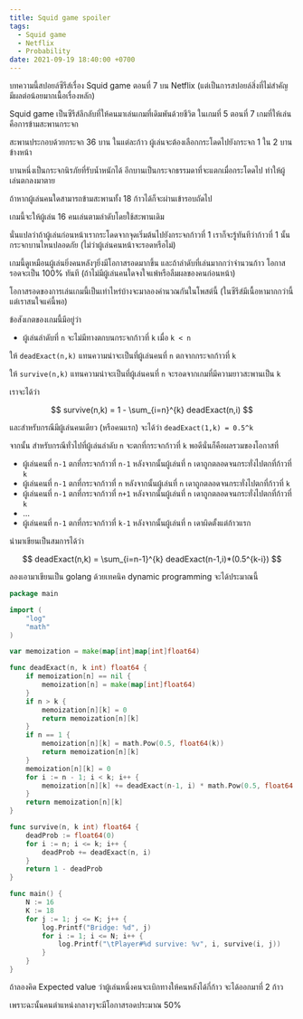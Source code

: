```yaml
---
title: Squid game spoiler
tags:
  - Squid game
  - Netflix
  - Probability
date: 2021-09-19 18:40:00 +0700
---
```


บทความนี้สปอยล์ซีรีส์เรื่อง Squid game ตอนที่ 7 บน Netflix (แต่เป็นการสปอยล์สิ่งที่ไม่สำคัญ มีผลต่อน้อยมากเนื้อเรื่องหลัก)

Squid game เป็นซีรีส์ลึกลับที่ให้คนมาเล่นเกมที่เดิมพันด้วยชีวิต ในเกมที่ 5 ตอนที่ 7 เกมที่ให้เล่นคือการข้ามสะพานกระจก

สะพานประกอบด้วยกระจก 36 บาน ในแต่ละก้าว ผู้เล่นจะต้องเลือกกระโดดไปยังกระจก 1 ใน 2 บานข้างหน้า

บานหนึ่งเป็นกระจกนิรภัยที่รับน้ำหนักได้ อีกบานเป็นกระจกธรรมดาที่จะแตกเมื่อกระโดดไป ทำให้ผู้เล่นตกลงมาตาย

ถ้าหากผู้เล่นคนใดสามารถข้ามสะพานทั้ง 18 ก้าวได้ก็จะผ่านเข้ารอบถัดไป

เกมนี้จะให้ผู้เล่น 16 คนเล่นตามลำดับโดยใช้สะพานเดิม 

นั่นแปลว่าถ้าผู้เล่นก่อนหน้าเรากระโดดจากจุดเริ่มต้นไปยังกระจกก้าวที่ 1 เราก็จะรู้ทันทีว่าก้าวที่ 1 นั้นกระจกบานไหนปลอดภัย (ไม่ว่าผู้เล่นคนหน้าจะรอดหรือไม่)

เกมนี้ดูเหมือนผู้เล่นยิ่งคนหลังๆยิ่งมีโอกาสรอดมากขึ้น และถ้าลำดับที่เล่นมากกว่าจำนวนก้าว โอกาสรอดจะเป็น 100% ทันที (ถ้าไม่มีผู้เล่นคนใดจงใจแพ้หรือลืมผลของคนก่อนหน้า)

โอกาสรอดของการเล่นเกมนี้เป็นเท่าไหร่บ้างจะมาลองคำนวณกันในโพสต์นี้ (ในซีรีส์มีเนื้อหามากกว่านี้ แต่เราสนใจแค่นี้พอ) 

ข้อสังเกตของเกมนี้มีอยู่ว่า
- ผู้เล่นลำดับที่ `n` จะไม่มีทางตกบนกระจกก้าวที่ `k` เมื่อ `k < n`

ให้ `deadExact(n,k)` แทนความน่าจะเป็นที่ผู้เล่นคนที่ `n` ตกจากกระจกก้าวที่ `k`

ให้ `survive(n,k)` แทนความน่าจะเป็นที่ผู้เล่นคนที่ `n` จะรอดจากเกมที่มีความยาวสะพานเป็น `k`

เราจะได้ว่า

$$ survive(n,k) = 1 - \sum_{i=n}^{k} deadExact(n,i) $$

และสำหรับกรณีมีผู้เล่นคนเดียว (หรือคนแรก) จะได้ว่า `deadExact(1,k) = 0.5^k`

จากนั้น สำหรับกรณีทั่วไปที่ผู้เล่นลำดับ `n` จะตกที่กระจกก้าวที่ `k` พอดีนั่นก็คือผลรวมของโอกาสที่
- ผู้เล่นคนที่ `n-1` ตกที่กระจกก้าวที่ `n-1` หลังจากนั้นผู้เล่นที่ `n` เดาถูกตลอดจนกระทั่งไปตกที่ก้าวที่ `k`
- ผู้เล่นคนที่ `n-1` ตกที่กระจกก้าวที่ `n` หลังจากนั้นผู้เล่นที่ `n` เดาถูกตลอดจนกระทั่งไปตกที่ก้าวที่ `k`
- ผู้เล่นคนที่ `n-1` ตกที่กระจกก้าวที่ `n+1` หลังจากนั้นผู้เล่นที่ `n` เดาถูกตลอดจนกระทั่งไปตกที่ก้าวที่ `k`
- ...
- ผู้เล่นคนที่ `n-1` ตกที่กระจกก้าวที่ `k-1` หลังจากนั้นผู้เล่นที่ `n` เดาผิดตั้งแต่ก้าวแรก 

นำมาเขียนเป็นสมการได้ว่า

$$ deadExact(n,k) = \sum_{i=n-1}^{k}  deadExact(n-1,i)*(0.5^{k-i})  $$

ลองเอามาเขียนเป็น golang ด้วยเทคนิค dynamic programming จะได้ประมาณนี้

``` go
package main

import (
	"log"
	"math"
)

var memoization = make(map[int]map[int]float64)

func deadExact(n, k int) float64 {
	if memoization[n] == nil {
		memoization[n] = make(map[int]float64)
	}
	if n > k {
		memoization[n][k] = 0
		return memoization[n][k]
	}
	if n == 1 {
		memoization[n][k] = math.Pow(0.5, float64(k))
		return memoization[n][k]
	}
	memoization[n][k] = 0
	for i := n - 1; i < k; i++ {
		memoization[n][k] += deadExact(n-1, i) * math.Pow(0.5, float64(k-i))
	}
	return memoization[n][k]
}

func survive(n, k int) float64 {
	deadProb := float64(0)
	for i := n; i <= k; i++ {
		deadProb += deadExact(n, i)
	}
	return 1 - deadProb
}

func main() {
	N := 16
	K := 18
	for j := 1; j <= K; j++ {
		log.Printf("Bridge: %d", j)
		for i := 1; i <= N; i++ {
			log.Printf("\tPlayer#%d survive: %v", i, survive(i, j))
		}
	}
}
```

ถ้าลองคิด Expected value ว่าผู้เล่นหนึ่งคนจะเบิกทางให้คนหลังได้กี่ก้าว จะได้ออกมาที่ 2 ก้าว

เพราะฉะนั้นคนตำแหน่งกลางๆจะมีโอกาสรอดประมาณ 50%